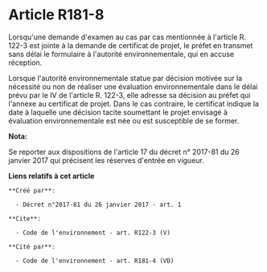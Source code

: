 # Article R181-8

Lorsqu'une demande d'examen au cas par cas mentionnée à l'article R. 122-3 est jointe à la demande de certificat de projet,
le préfet en transmet sans délai le formulaire à l'autorité environnementale, qui en accuse réception.

Lorsque l'autorité environnementale statue par décision motivée sur la nécessité ou non de réaliser une évaluation
environnementale dans le délai prévu par le IV de l'article R. 122-3, elle adresse sa décision au préfet qui l'annexe au
certificat de projet. Dans le cas contraire, le certificat indique la date à laquelle une décision tacite soumettant le
projet envisagé à évaluation environnementale est née ou est susceptible de se former.

**Nota:**

Se reporter aux dispositions de l'article 17 du décret n° 2017-81 du 26 janvier 2017 qui précisent les réserves d'entrée en
vigueur.

**Liens relatifs à cet article**

	**Créé par**:

	  - Décret n°2017-81 du 26 janvier 2017 - art. 1

	**Cite**:

	  - Code de l'environnement - art. R122-3 (V)

	**Cité par**:

	  - Code de l'environnement - art. R181-4 (VD)
